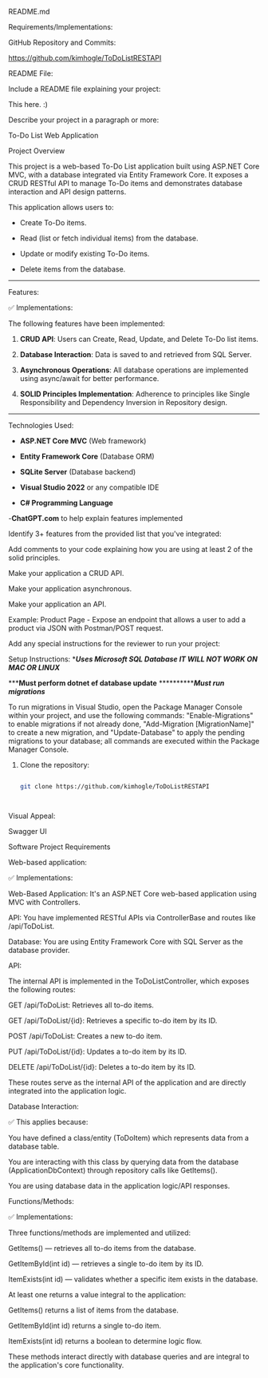 README.md 

Requirements/Implementations: 

GitHub Repository and Commits: 

https://github.com/kimhogle/ToDoListRESTAPI







 
README File: 

Include a README file explaining your project: 

This here. :) 

 

Describe your project in a paragraph or more: 

To-Do List Web Application 

  

Project Overview 

This project is a web-based To-Do List application built using ASP.NET Core MVC, with a database integrated via Entity Framework Core. It exposes a CRUD RESTful API to manage To-Do items and demonstrates database interaction and API design patterns. 

  

This application allows users to: 

- Create To-Do items. 

- Read (list or fetch individual items) from the database. 

- Update or modify existing To-Do items. 

- Delete items from the database. 

  

--- 

  

Features: 

  

✅ Implementations: 

The following features have been implemented: 

1. **CRUD API**: Users can Create, Read, Update, and Delete To-Do list items. 

2. **Database Interaction**: Data is saved to and retrieved from SQL Server. 

3. **Asynchronous Operations**: All database operations are implemented using async/await for better performance. 

4. **SOLID Principles Implementation**: Adherence to principles like Single Responsibility and Dependency Inversion in Repository design.  

--- 

  

Technologies Used: 

- **ASP.NET Core MVC** (Web framework) 

- **Entity Framework Core** (Database ORM) 

- **SQLite Server** (Database backend) 

- **Visual Studio 2022** or any compatible IDE 

- **C# Programming Language** 

-**ChatGPT.com** to help explain features implemented 

   

 

Identify 3+ features from the provided list that you've integrated: 

Add comments to your code explaining how you are using at least 2 of the solid principles. 

Make your application a CRUD API. 

Make your application asynchronous. 

Make your application an API.  

Example: Product Page - Expose an endpoint that allows a user to add a product via JSON with Postman/POST request. 

 

Add any special instructions for the reviewer to run your project: 

Setup Instructions: 
************Uses Microsoft SQL Database
IT WILL NOT WORK ON MAC OR LINUX***********


***************Must perform dotnet ef database update************
*********************Must run migrations***********

To run migrations in Visual Studio, open the Package Manager Console within your project, and use the following commands: "Enable-Migrations" to enable migrations if not already done, "Add-Migration [MigrationName]" to create a new migration, and "Update-Database" to apply the pending migrations to your database; all commands are executed within the Package Manager Console.


1. Clone the repository: 

   ```bash 

   git clone https://github.com/kimhogle/ToDoListRESTAPI




Visual Appeal: 

Swagger UI 

 

 

Software Project Requirements 

Web-based application: 

 

✅ Implementations: 

Web-Based Application: It's an ASP.NET Core web-based application using MVC with Controllers. 

API: You have implemented RESTful APIs via ControllerBase and routes like /api/ToDoList. 

Database: You are using Entity Framework Core with SQL Server as the database provider. 

 

API: 

The internal API is implemented in the ToDoListController, which exposes the following routes: 

GET /api/ToDoList: Retrieves all to-do items. 

GET /api/ToDoList/{id}: Retrieves a specific to-do item by its ID. 

POST /api/ToDoList: Creates a new to-do item. 

PUT /api/ToDoList/{id}: Updates a to-do item by its ID. 

DELETE /api/ToDoList/{id}: Deletes a to-do item by its ID. 

These routes serve as the internal API of the application and are directly integrated into the application logic. 

 

Database Interaction: 

✅ This applies because: 

You have defined a class/entity (ToDoItem) which represents data from a database table. 

You are interacting with this class by querying data from the database (ApplicationDbContext) through repository calls like GetItems(). 

You are using database data in the application logic/API responses. 

 

 

Functions/Methods: 

✅ Implementations: 

Three functions/methods are implemented and utilized: 

GetItems() — retrieves all to-do items from the database. 

GetItemById(int id) — retrieves a single to-do item by its ID. 

ItemExists(int id) — validates whether a specific item exists in the database. 

At least one returns a value integral to the application: 

GetItems() returns a list of items from the database. 

GetItemById(int id) returns a single to-do item. 

ItemExists(int id) returns a boolean to determine logic flow. 

These methods interact directly with database queries and are integral to the application's core functionality. 

 
